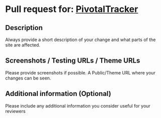# Pull request for: [PivotalTracker](PIVOTAL_TRACKER_URL)

## Description

Always provide a short description of your change and what parts of the site are affected.

## Screenshots / Testing URLs / Theme URLs

Please provide screenshots if possible.
A Public/Theme URL where your changes can be seen.

## Additional information (Optional)

Please include any additional information you consider useful for your reviewers
